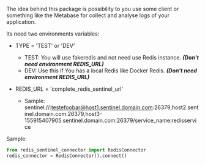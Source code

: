 The idea behind this package is possibility to you use some client or something like the Metabase for collect and analyse logs of your application.  
  
Its need two environments variables:  
* TYPE = 'TEST' or 'DEV'  
    * TEST: You will use fakeredis and not need use Redis instance. **_(Don't need environment REDIS_URL)_**
    * DEV: Use this if You has a local Redis like Docker Redis. **_(Don't need environment REDIS_URL)_**
    
* REDIS_URL = 'complete_redis_sentinel_url'
    * Sample:
        sentinel://:testefoobar@host1.sentinel.domain.com:26379,host2.sentinel.domain.com:26379,host3-155915407905.sentinel.domain.com:26379/service_name:redisservice     


Sample:
~~~python
from redis_sentinel_connector import RedisConnector
redis_connector = RedisConnector().connect()
~~~

